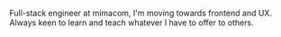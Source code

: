 Full-stack engineer at mimacom, I'm moving towards frontend and UX. Always keen to learn and teach whatever I have to offer to others.
